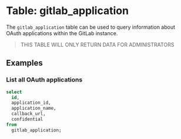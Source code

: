 # Table: gitlab_application
The `gitlab_application` table can be used to query information about OAuth applications within the GitLab instance.

> THIS TABLE WILL ONLY RETURN DATA FOR ADMINISTRATORS

## Examples

### List all OAuth applications

```sql
select
  id,
  application_id,
  application_name,
  callback_url,
  confidential
from
  gitlab_application;
```